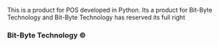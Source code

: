 This is a product for POS developed in Python.
Its a product for Bit-Byte Technology and Bit-Byte Technology has reserved its full right

### Bit-Byte Technology ©